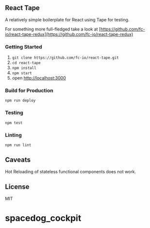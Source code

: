 ## React Tape

A relatively simple boilerplate for React using Tape for testing.

For something more full-fledged take a look at [https://github.com/fc-io/react-tape-redux](https://github.com/fc-io/react-tape-redux)

### Getting Started

1. `git clone https://github.com/fc-io/react-tape.git`
2. `cd react-tape`
3. `npm install`
4. `npm start`
5. open [http://localhost:3000](http://localhost:3000)

### Build for Production

```
npm run deploy
```

### Testing

```
npm test
```

### Linting

```
npm run lint
```

## Caveats

Hot Reloading of stateless functional components does not work.

## License

MIT
# spacedog_cockpit
